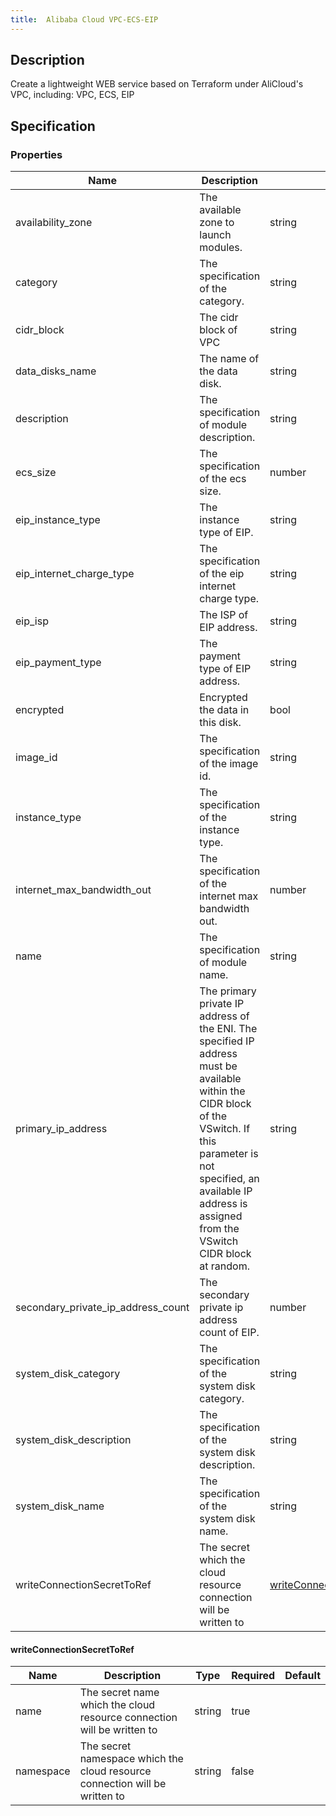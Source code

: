 ```yaml
---
title:  Alibaba Cloud VPC-ECS-EIP
---
```


## Description

Create a lightweight WEB service based on Terraform under AliCloud's VPC, including: VPC, ECS, EIP

## Specification


### Properties

 Name | Description | Type | Required | Default 
 ------------ | ------------- | ------------- | ------------- | ------------- 
 availability_zone | The available zone to launch modules. | string | false |  
 category | The specification of the category. | string | false |  
 cidr_block | The cidr block of VPC | string | false |  
 data_disks_name | The name of the data disk. | string | false |  
 description | The specification of module description. | string | false |  
 ecs_size | The specification of the ecs size. | number | false |  
 eip_instance_type | The instance type of EIP. | string | false |  
 eip_internet_charge_type | The specification of the eip internet charge type. | string | false |  
 eip_isp | The ISP of EIP address. | string | false |  
 eip_payment_type | The payment type of EIP address. | string | false |  
 encrypted | Encrypted the data in this disk. | bool | false |  
 image_id | The specification of the image id. | string | false |  
 instance_type | The specification of the instance type. | string | false |  
 internet_max_bandwidth_out | The specification of the internet max bandwidth out. | number | false |  
 name | The specification of module name. | string | false |  
 primary_ip_address | The primary private IP address of the ENI. The specified IP address must be available within the CIDR block of the VSwitch. If this parameter is not specified, an available IP address is assigned from the VSwitch CIDR block at random. | string | false |  
 secondary_private_ip_address_count | The secondary private ip address count of EIP. | number | false |  
 system_disk_category | The specification of the system disk category. | string | false |  
 system_disk_description | The specification of the system disk description. | string | false |  
 system_disk_name | The specification of the system disk name. | string | false |  
 writeConnectionSecretToRef | The secret which the cloud resource connection will be written to | [writeConnectionSecretToRef](#writeConnectionSecretToRef) | false |  


#### writeConnectionSecretToRef

 Name | Description | Type | Required | Default 
 ------------ | ------------- | ------------- | ------------- | ------------- 
 name | The secret name which the cloud resource connection will be written to | string | true |  
 namespace | The secret namespace which the cloud resource connection will be written to | string | false |  

